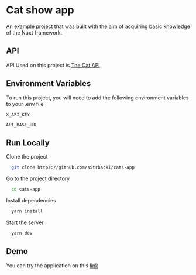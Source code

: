 
# Cat show app

An example project that was built with the aim of acquiring basic knowledge of the Nuxt framework.

## API
API Used on this project is [The Cat API](https://thecatapi.com/)



## Environment Variables

To run this project, you will need to add the following environment variables to your .env file

`X_API_KEY`

`API_BASE_URL`


## Run Locally

Clone the project

```bash
  git clone https://github.com/sStrbacki/cats-app
```

Go to the project directory

```bash
  cd cats-app
```

Install dependencies

```bash
  yarn install
```

Start the server

```bash
  yarn dev
```

## Demo

You can try the application on this [link](https://cats.strbacki.me/)